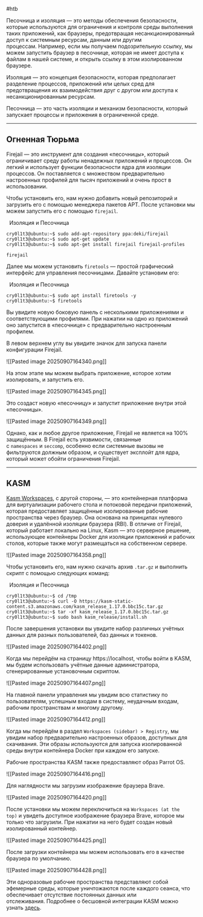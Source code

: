#htb 

Песочница и изоляция — это методы обеспечения безопасности, которые используются для ограничения и контроля среды выполнения таких приложений, как браузеры, предотвращая несанкционированный доступ к системным ресурсам, данным или другим процессам. Например, если мы получаем подозрительную ссылку, мы можем запустить браузер в песочнице, которая не имеет доступа к файлам в нашей системе, и открыть ссылку в этом изолированном браузере.

Изоляция — это концепция безопасности, которая предполагает разделение процессов, приложений или целых сред для предотвращения их взаимодействия друг с другом или доступа к несанкционированным ресурсам.

Песочница — это часть изоляции и механизм безопасности, который запускает процессы и приложения в ограниченной среде.

---

## Огненная Тюрьма

Firejail — это инструмент для создания «песочницы», который ограничивает среду работы ненадежных приложений и процессов. Он легкий и использует функции безопасности ядра для изоляции процессов. Он поставляется с множеством предварительно настроенных профилей для тысяч приложений и очень прост в использовании.

Чтобы установить его, нам нужно добавить новый репозиторий и загрузить его с помощью менеджера пакетов APT. После установки мы можем запустить его с помощью `firejail`.

  Изоляция и Песочница

```shell-session
cry0l1t3@ubuntu:~$ sudo add-apt-repository ppa:deki/firejail
cry0l1t3@ubuntu:~$ sudo apt-get update
cry0l1t3@ubuntu:~$ sudo apt-get install firejail firejail-profiles

firejail
```

Далее мы можем установить `firetools` — простой графический интерфейс для управления песочницами. Давайте установим его:

  Изоляция и Песочница

```shell-session
cry0l1t3@ubuntu:~$ sudo apt install firetools -y
cry0l1t3@ubuntu:~$ firetools
```

Вы увидите новую боковую панель с несколькими приложениями и соответствующими профилями. При нажатии на одно из приложений оно запустится в «песочнице» с предварительно настроенным профилем.

В левом верхнем углу вы увидите значок для запуска панели конфигурации Firejail.

![[Pasted image 20250907164340.png]]

На этом этапе мы можем выбрать приложение, которое хотим изолировать, и запустить его.

![[Pasted image 20250907164345.png]]

Это создаст новую «песочницу» и запустит приложение внутри этой «песочницы».

![[Pasted image 20250907164349.png]]

Однако, как и любое другое приложение, Firejail не является на 100% защищённым. В Firejail есть уязвимости, связанные с `namespaces` и `seccomp`, особенно если системные вызовы не фильтруются должным образом, и существует эксплойт для ядра, который может обойти ограничения Firejail.

---

## KASM

[Kasm Workspaces](https://kasmweb.com/), с другой стороны, — это контейнерная платформа для виртуализации рабочего стола и потоковой передачи приложений, которая предоставляет защищённые изолированные рабочие пространства через браузер. Она основана на принципах нулевого доверия и удалённой изоляции браузера (RBI). В отличие от Firejail, который работает локально на Linux, Kasm — это серверное решение, использующее контейнеры Docker для изоляции приложений и рабочих столов, которые также могут размещаться на собственном сервере.

![[Pasted image 20250907164358.png]]

Чтобы установить его, нам нужно скачать архив `.tar.gz` и выполнить скрипт с помощью следующих команд:

  Изоляция и Песочница

```shell-session
cry0l1t3@ubuntu:~$ cd /tmp
cry0l1t3@ubuntu:~$ curl -O https://kasm-static-content.s3.amazonaws.com/kasm_release_1.17.0.bbc15c.tar.gz
cry0l1t3@ubuntu:~$ tar -xf kasm_release_1.17.0.bbc15c.tar.gz
cry0l1t3@ubuntu:~$ sudo bash kasm_release/install.sh
```

После завершения установки вы увидите набор различных учётных данных для разных пользователей, баз данных и токенов.

![[Pasted image 20250907164402.png]]

Когда мы перейдём на страницу https://localhost, чтобы войти в KASM, мы будем использовать учётные данные администратора, сгенерированные установочным скриптом.

![[Pasted image 20250907164407.png]]

На главной панели управления мы увидим всю статистику по пользователям, успешным входам в систему, неудачным входам, рабочим пространствам и многому другому.

![[Pasted image 20250907164412.png]]

Когда мы перейдём в раздел `Workspaces (sidebar) > Registry`, мы увидим набор предварительно настроенных образов, доступных для скачивания. Эти образы используются для запуска изолированной среды внутри контейнера Docker при каждом его запуске.

Рабочие пространства KASM также предоставляют образ Parrot OS.

![[Pasted image 20250907164416.png]]

Для наглядности мы загрузим изображение браузера Brave.

![[Pasted image 20250907164420.png]]

После установки мы можем переключиться на `Workspaces (at the top)` и увидеть доступное изображение браузера Brave, которое мы только что загрузили. При нажатии на него будет создан новый изолированный контейнер.

![[Pasted image 20250907164425.png]]

После загрузки контейнера мы можем использовать его в качестве браузера по умолчанию.

![[Pasted image 20250907164428.png]]

Эти одноразовые рабочие пространства представляют собой эфемерные среды, которые уничтожаются после каждого сеанса, что обеспечивает отсутствие постоянных данных или отслеживания. Подробнее о бесшовной интеграции KASM можно узнать [здесь](https://kasmweb.com/docs/latest/guide/browser_isolation.html).